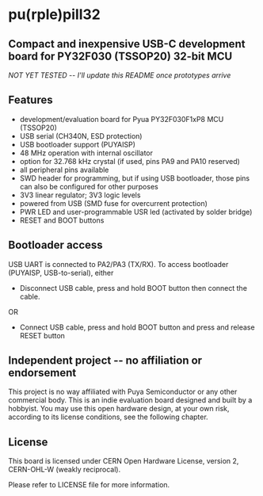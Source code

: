 # pu(rple)pill32
## Compact and inexpensive USB-C development board for PY32F030 (TSSOP20) 32-bit MCU

*NOT YET TESTED -- I'll update this README once prototypes arrive*

## Features

* development/evaluation board for Pyua PY32F030F1xP8 MCU (TSSOP20)
* USB serial (CH340N, ESD protection)
* USB bootloader support (PUYAISP)
* 48 MHz operation with internal oscillator
* option for 32.768 kHz crystal (if used, pins PA9 and PA10 reserved)
* all peripheral pins available
* SWD header for programming, but if using USB bootloader, those pins can also be configured for other purposes
* 3V3 linear regulator; 3V3 logic levels
* powered from USB (SMD fuse for overcurrent protection)
* PWR LED and user-programmable USR led (activated by solder bridge)
* RESET and BOOT buttons

## Bootloader access

USB UART is connected to PA2/PA3 (TX/RX). To access bootloader (PUYAISP, USB-to-serial), either

* Disconnect USB cable, press and hold BOOT button then connect the cable.

OR 

* Connect USB cable, press and hold BOOT button and press and release RESET button

## Independent project -- no affiliation or endorsement

This project is no way affiliated with Puya Semiconductor or any other commercial body. This is an indie evaluation board designed and built by a hobbyist. You may use this open hardware design, at your own risk, according to its license conditions, see the following chapter. 

## License

This board is licensed under CERN Open Hardware License, version 2, CERN-OHL-W (weakly reciprocal). 

Please refer to LICENSE file for more information.
